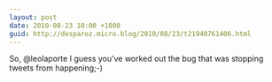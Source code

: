 ```yaml
---
layout: post
date: 2010-08-23 10:00 +1000
guid: http://desparoz.micro.blog/2010/08/23/t21940761406.html
---
```

So, @leolaporte I guess you've worked out the bug that was stopping tweets from happening;-)
